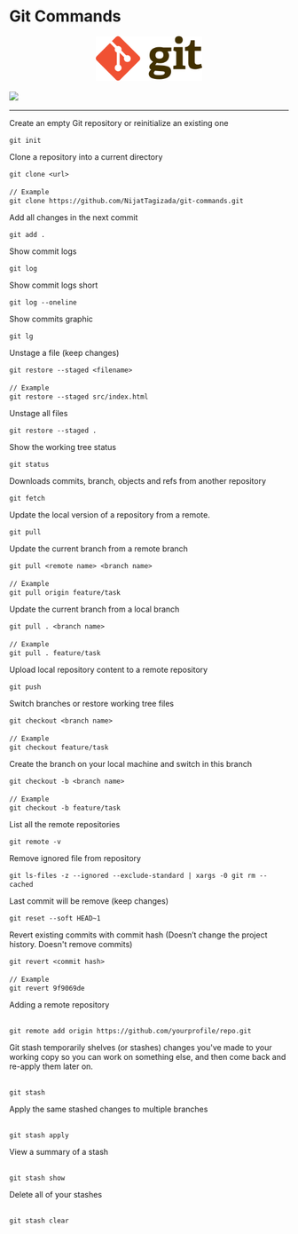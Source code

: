 # Git Commands

<div align="center">
    <img alt="Git" src="./img/git_logo.png" height="80" width="192">
</div>

</br>

<img src="https://img.shields.io/badge/25%25command-git-red?style=for-the-badge&logo=git">

<hr/>

Create an empty Git repository or reinitialize an existing one
```
git init
```

Clone a repository into a current directory
```
git clone <url>

// Example 
git clone https://github.com/NijatTagizada/git-commands.git
```

Add all changes in the next commit
```
git add .
```

Show commit logs
```
git log
```
Show commit logs short
```
git log --oneline
```
Show commits graphic
```
git lg
```

Unstage a file (keep changes)
```
git restore --staged <filename>

// Example
git restore --staged src/index.html
```

Unstage all files
```
git restore --staged .
```

Show the working tree status
```
git status
```

Downloads commits, branch, objects and refs from another repository
```
git fetch
```

Update the local version of a repository from a remote.
```
git pull
```

Update the current branch from a remote branch
```
git pull <remote name> <branch name>

// Example
git pull origin feature/task
```

Update the current branch from a local branch
```
git pull . <branch name>

// Example
git pull . feature/task
```

Upload local repository content to a remote repository
```
git push
```

Switch branches or restore working tree files
```
git checkout <branch name>

// Example
git checkout feature/task
```

Create the branch on your local machine and switch in this branch 
```
git checkout -b <branch name>

// Example
git checkout -b feature/task
```

List all the remote repositories
```
git remote -v
```

Remove ignored file from repository
```
git ls-files -z --ignored --exclude-standard | xargs -0 git rm --cached
```

Last commit will be remove (keep changes)
```
git reset --soft HEAD~1
```

Revert existing commits with commit hash (Doesn’t change the project history. Doesn't remove commits)

```
git revert <commit hash>

// Example
git revert 9f9069de
```

Adding a remote repository
```

git remote add origin https://github.com/yourprofile/repo.git
```

Git stash temporarily shelves (or stashes) changes
you've made to your working copy so you can work
on something else, and then come back and re-apply 
them later on.
```

git stash
```

Apply the same stashed changes to multiple branches
```

git stash apply
```

View a summary of a stash
```

git stash show
```

Delete all of your stashes
```

git stash clear
```